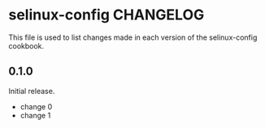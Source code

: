 # selinux-config CHANGELOG

This file is used to list changes made in each version of the selinux-config cookbook.

## 0.1.0

Initial release.

- change 0
- change 1

